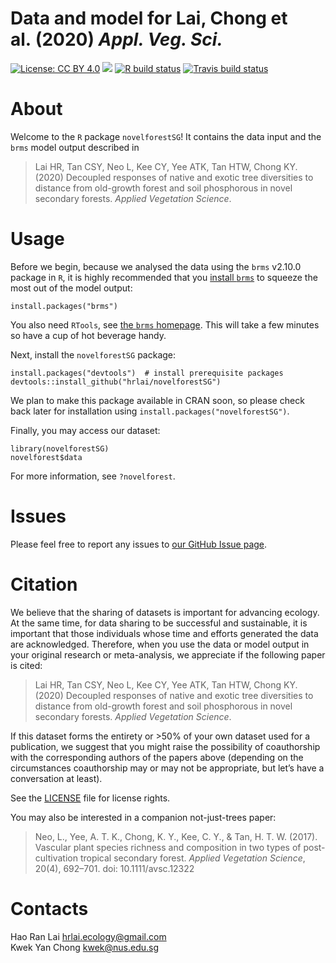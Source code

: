 Data and model for Lai, Chong et al. (2020) *Appl. Veg. Sci.*
================

<!-- README.md is generated from README.Rmd. Please edit that file -->

<!-- badges: start -->

[![License: CC
BY 4.0](https://img.shields.io/badge/license-CC%20BY%204.0-blue.svg)](https://github.com/hrlai/novelforestSG/blob/master/LICENSE)
[![](https://img.shields.io/badge/devel%20version-0.9.0-orange.svg)](https://github.com/hrlai/novelforestSG)
[![R build
status](https://github.com/hrlai/novelforestSG/workflows/R-CMD-check/badge.svg)](https://github.com/hrlai/novelforestSG/actions)
[![Travis build
status](https://travis-ci.com/hrlai/novelforestSG.svg?branch=master)](https://travis-ci.com/hrlai/novelforestSG)
<!-- badges: end -->

# About

Welcome to the `R` package `novelforestSG`\! It contains the data input
and the `brms` model output described in

> Lai HR, Tan CSY, Neo L, Kee CY, Yee ATK, Tan HTW, Chong KY. (2020)
> Decoupled responses of native and exotic tree diversities to distance
> from old-growth forest and soil phosphorous in novel secondary
> forests. *Applied Vegetation Science*.

# Usage

Before we begin, because we analysed the data using the `brms` v2.10.0
package in `R`, it is highly recommended that you [install
`brms`](https://github.com/paul-buerkner/brms) to squeeze the most out
of the model output:

    install.packages("brms")

You also need `RTools`, see [the `brms`
homepage](https://github.com/paul-buerkner/brms). This will take a few
minutes so have a cup of hot beverage handy.

Next, install the `novelforestSG` package:

    install.packages("devtools")  # install prerequisite packages
    devtools::install_github("hrlai/novelforestSG")

We plan to make this package available in CRAN soon, so please check
back later for installation using `install.packages("novelforestSG")`.

Finally, you may access our dataset:

    library(novelforestSG)
    novelforest$data

For more information, see `?novelforest`.

# Issues

Please feel free to report any issues to [our GitHub Issue
page](https://github.com/hrlai/novelforestSG/issues).

# Citation

We believe that the sharing of datasets is important for advancing
ecology. At the same time, for data sharing to be successful and
sustainable, it is important that those individuals whose time and
efforts generated the data are acknowledged. Therefore, when you use the
data or model output in your original research or meta-analysis, we
appreciate if the following paper is cited:

> Lai HR, Tan CSY, Neo L, Kee CY, Yee ATK, Tan HTW, Chong KY. (2020)
> Decoupled responses of native and exotic tree diversities to distance
> from old-growth forest and soil phosphorous in novel secondary
> forests. *Applied Vegetation Science*.

If this dataset forms the entirety or \>50% of your own dataset used for
a publication, we suggest that you might raise the possibility of
coauthorship with the corresponding authors of the papers above
(depending on the circumstances coauthorship may or may not be
appropriate, but let’s have a conversation at least).

See the
[LICENSE](https://github.com/hrlai/novelforestSG/blob/master/LICENSE)
file for license rights.

You may also be interested in a companion not-just-trees paper:

> Neo, L., Yee, A. T. K., Chong, K. Y., Kee, C. Y., & Tan, H. T. W.
> (2017). Vascular plant species richness and composition in two types
> of post-cultivation tropical secondary forest. *Applied Vegetation
> Science*, 20(4), 692–701. doi: 10.1111/avsc.12322

# Contacts

Hao Ran Lai <hrlai.ecology@gmail.com>  
Kwek Yan Chong <kwek@nus.edu.sg>
